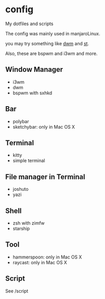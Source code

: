 # config

My dotfiles and scripts

The config was mainly used in manjaroLinux.

you may try something like [dwm](https://dwm.suckless.org/) and [st](https://st.suckless.org/).

Also, these are bspwm and i3wm and more.

## Window Manager

- i3wm
- dwm
- bspwm with sxhkd

## Bar

- polybar
- sketchybar: only in Mac OS X

## Terminal

- kitty
- simple terminal

## File manager in Terminal

- joshuto
- yazi

## Shell

- zsh with zimfw
- starship

## Tool

- hammerspoon: only in Mac OS X
- raycast: only in Mac OS X

## Script

See /script

